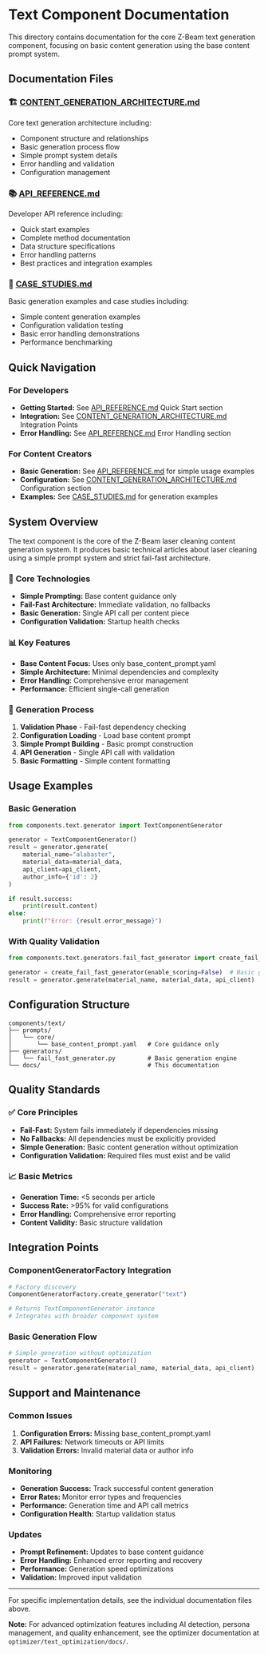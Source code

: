 # Text Component Documentation

This directory contains documentation for the core Z-Beam text generation component, focusing on basic content generation using the base content prompt system.

## Documentation Files

### 🏗️ [CONTENT_GENERATION_ARCHITECTURE.md](./CONTENT_GENERATION_ARCHITECTURE.md)
Core text generation architecture including:
- Component structure and relationships
- Basic generation process flow
- Simple prompt system details
- Error handling and validation
- Configuration management

### 📚 [API_REFERENCE.md](./API_REFERENCE.md)
Developer API reference including:
- Quick start examples
- Complete method documentation
- Data structure specifications
- Error handling patterns
- Best practices and integration examples

### 📖 [CASE_STUDIES.md](./CASE_STUDIES.md)
Basic generation examples and case studies including:
- Simple content generation examples
- Configuration validation testing
- Basic error handling demonstrations
- Performance benchmarking

## Quick Navigation

### For Developers
- **Getting Started:** See [API_REFERENCE.md](./API_REFERENCE.md) Quick Start section
- **Integration:** See [CONTENT_GENERATION_ARCHITECTURE.md](./CONTENT_GENERATION_ARCHITECTURE.md) Integration Points
- **Error Handling:** See [API_REFERENCE.md](./API_REFERENCE.md) Error Handling section

### For Content Creators
- **Basic Generation:** See [API_REFERENCE.md](./API_REFERENCE.md) for simple usage examples
- **Configuration:** See [CONTENT_GENERATION_ARCHITECTURE.md](./CONTENT_GENERATION_ARCHITECTURE.md) Configuration section
- **Examples:** See [CASE_STUDIES.md](./CASE_STUDIES.md) for generation examples

## System Overview

The text component is the core of the Z-Beam laser cleaning content generation system. It produces basic technical articles about laser cleaning using a simple prompt system and strict fail-fast architecture.

### 🔧 **Core Technologies**
- **Simple Prompting:** Base content guidance only
- **Fail-Fast Architecture:** Immediate validation, no fallbacks
- **Basic Generation:** Single API call per content piece
- **Configuration Validation:** Startup health checks

### 📊 **Key Features**
- **Base Content Focus:** Uses only base_content_prompt.yaml
- **Simple Architecture:** Minimal dependencies and complexity
- **Error Handling:** Comprehensive error management
- **Performance:** Efficient single-call generation

### 🎯 **Generation Process**
1. **Validation Phase** - Fail-fast dependency checking
2. **Configuration Loading** - Load base content prompt
3. **Simple Prompt Building** - Basic prompt construction
4. **API Generation** - Single API call with validation
5. **Basic Formatting** - Simple content formatting

## Usage Examples

### Basic Generation
```python
from components.text.generator import TextComponentGenerator

generator = TextComponentGenerator()
result = generator.generate(
    material_name="alabaster",
    material_data=material_data,
    api_client=api_client,
    author_info={'id': 2}
)

if result.success:
    print(result.content)
else:
    print(f"Error: {result.error_message}")
```

### With Quality Validation
```python
from components.text.generators.fail_fast_generator import create_fail_fast_generator

generator = create_fail_fast_generator(enable_scoring=False)  # Basic generation only
result = generator.generate(material_name, material_data, api_client)
```

## Configuration Structure

```
components/text/
├── prompts/
│   └── core/
│       └── base_content_prompt.yaml   # Core guidance only
├── generators/
│   └── fail_fast_generator.py         # Basic generation engine
└── docs/                              # This documentation
```

## Quality Standards

### ✅ **Core Principles**
- **Fail-Fast:** System fails immediately if dependencies missing
- **No Fallbacks:** All dependencies must be explicitly provided
- **Simple Generation:** Basic content generation without optimization
- **Configuration Validation:** Required files must exist and be valid

### 📈 **Basic Metrics**
- **Generation Time:** <5 seconds per article
- **Success Rate:** >95% for valid configurations
- **Error Handling:** Comprehensive error reporting
- **Content Validity:** Basic structure validation

## Integration Points

### ComponentGeneratorFactory Integration
```python
# Factory discovery
ComponentGeneratorFactory.create_generator("text")

# Returns TextComponentGenerator instance
# Integrates with broader component system
```

### Basic Generation Flow
```python
# Simple generation without optimization
generator = TextComponentGenerator()
result = generator.generate(material_name, material_data, api_client)
```

## Support and Maintenance

### Common Issues
1. **Configuration Errors:** Missing base_content_prompt.yaml
2. **API Failures:** Network timeouts or API limits
3. **Validation Errors:** Invalid material data or author info

### Monitoring
- **Generation Success:** Track successful content generation
- **Error Rates:** Monitor error types and frequencies
- **Performance:** Generation time and API call metrics
- **Configuration Health:** Startup validation status

### Updates
- **Prompt Refinement:** Updates to base content guidance
- **Error Handling:** Enhanced error reporting and recovery
- **Performance:** Generation speed optimizations
- **Validation:** Improved input validation

---

For specific implementation details, see the individual documentation files above.

**Note:** For advanced optimization features including AI detection, persona management, and quality enhancement, see the optimizer documentation at `optimizer/text_optimization/docs/`.
